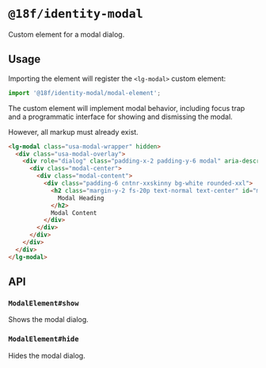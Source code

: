 # `@18f/identity-modal`

Custom element for a modal dialog.

## Usage

Importing the element will register the `<lg-modal>` custom element:

```ts
import '@18f/identity-modal/modal-element';
```

The custom element will implement modal behavior, including focus trap and a programmatic interface for showing and dismissing the modal.

However, all markup must already exist.

```html
<lg-modal class="usa-modal-wrapper" hidden>
  <div class="usa-modal-overlay">
    <div role="dialog" class="padding-x-2 padding-y-6 modal" aria-describedby="modal-description-7ace89e6" aria-labelledby="modal-label-7ace89e6">
      <div class="modal-center">
        <div class="modal-content">
          <div class="padding-6 cntnr-xxskinny bg-white rounded-xxl">
            <h2 class="margin-y-2 fs-20p text-normal text-center" id="modal-label-7ace89e6">
              Modal Heading
            </h2>
            Modal Content
          </div>
        </div>
      </div>
    </div>
  </div>
</lg-modal>
```

## API

### `ModalElement#show`

Shows the modal dialog.

### `ModalElement#hide`

Hides the modal dialog.
